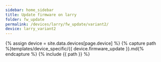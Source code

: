 ```yaml
---
sidebar: home_sidebar
title: Update firmware on larry
folder: fw_update
permalink: /devices/larry/fw_update/variant2/
device: larry_variant2
---
```

{% assign device = site.data.devices[page.device] %}
{% capture path %}templates/device_specific/{{ device.firmware_update }}.md{% endcapture %}
{% include {{ path }} %}
